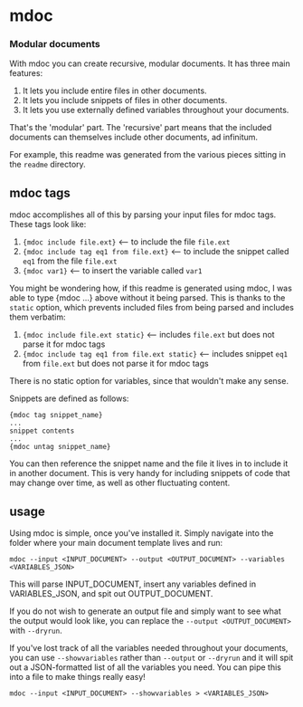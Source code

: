 # mdoc
### Modular documents

With mdoc you can create recursive, modular documents. It has three main features:

1. It lets you include entire files in other documents.
2. It lets you include snippets of files in other documents.
3. It lets you use externally defined variables throughout your documents.

That's the 'modular' part. The 'recursive' part means that the included documents can themselves include other documents, ad infinitum.

For example, this readme was generated from the various pieces sitting in the ```readme``` directory.

## mdoc tags

mdoc accomplishes all of this by parsing your input files for mdoc tags. These tags look like:

1. ```{mdoc include file.ext}``` <-- to include the file ```file.ext```
2. ```{mdoc include tag eq1 from file.ext}``` <-- to include the snippet called ```eq1``` from the file ```file.ext```
3. ```{mdoc var1}``` <-- to insert the variable called ```var1```

You might be wondering how, if this readme is generated using mdoc, I was able to type {mdoc ...} above without it being parsed. This is thanks to the ```static``` option, which prevents included files from being parsed and includes them verbatim:

1. ```{mdoc include file.ext static}``` <-- includes ```file.ext``` but does not parse it for mdoc tags
2. ```{mdoc include tag eq1 from file.ext static}``` <-- includes snippet ```eq1``` from ```file.ext``` but does not parse it for mdoc tags

There is no static option for variables, since that wouldn't make any sense.

Snippets are defined as follows:

```
{mdoc tag snippet_name}
...
snippet contents
...
{mdoc untag snippet_name}
```

You can then reference the snippet name and the file it lives in to include it in another document. This is very handy for including snippets of code that may change over time, as well as other fluctuating content.


## usage

Using mdoc is simple, once you've installed it. Simply navigate into the folder where your main document template lives and run:

```
mdoc --input <INPUT_DOCUMENT> --output <OUTPUT_DOCUMENT> --variables <VARIABLES_JSON>
```

This will parse INPUT_DOCUMENT, insert any variables defined in VARIABLES_JSON, and spit out OUTPUT_DOCUMENT.

If you do not wish to generate an output file and simply want to see what the output would look like, you can replace the ```--output <OUTPUT_DOCUMENT>``` with ```--dryrun```.

If you've lost track of all the variables needed throughout your documents, you can use ```--showvariables``` rather than ```--output``` or ```--dryrun``` and it will spit out a JSON-formatted list of all the variables you need. You can pipe this into a file to make things really easy!

```
mdoc --input <INPUT_DOCUMENT> --showvariables > <VARIABLES_JSON>
```
